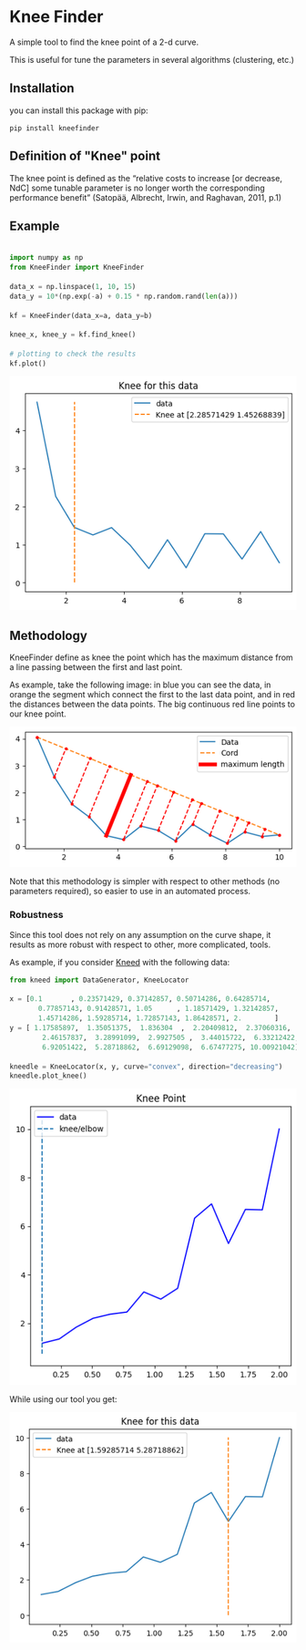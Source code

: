 # Knee Finder
A simple tool to find the knee point of a 2-d curve.

This is useful for tune the parameters in several algorithms (clustering, etc.)


## Installation
you can install this package with pip:

```commandline
pip install kneefinder
```

## Definition of "Knee" point
The knee point is defined as the “relative costs to increase [or decrease, NdC] some tunable parameter is no longer worth 
the corresponding performance benefit” (Satopää, Albrecht, Irwin, and Raghavan, 2011, p.1)


## Example

```python

import numpy as np
from KneeFinder import KneeFinder

data_x = np.linspace(1, 10, 15)
data_y = 10*(np.exp(-a) + 0.15 * np.random.rand(len(a)))

kf = KneeFinder(data_x=a, data_y=b)

knee_x, knee_y = kf.find_knee()

# plotting to check the results
kf.plot()

```

![clustering_data](/imgs/knee.png?raw=true "Knee searching method")

## Methodology
KneeFinder define as knee the point which has the maximum distance 
from a line passing between the first and last point.

As example, take the following image: in blue you can see the data, 
in orange the segment which connect the first to the last data point, and
in red the distances between the data points. The big continuous red line points to our
knee point.

![clustering_data](/imgs/sagitta.png?raw=true "Knee searching method")

Note that this methodology is simpler with respect to other methods (no parameters required), 
so easier to use in an automated process.

### Robustness
Since this tool does not rely on any assumption on the curve shape, 
it results as more robust with respect to other, more complicated, tools. 

As example, if you consider [Kneed](https://github.com/arvkevi/kneed) with the following data:

```python
from kneed import DataGenerator, KneeLocator

x = [0.1       , 0.23571429, 0.37142857, 0.50714286, 0.64285714,
       0.77857143, 0.91428571, 1.05      , 1.18571429, 1.32142857,
       1.45714286, 1.59285714, 1.72857143, 1.86428571, 2.        ]
y = [ 1.17585897,  1.35051375,  1.836304  ,  2.20409812,  2.37060316,
        2.46157837,  3.28991099,  2.9927505 ,  3.44015722,  6.33212422,
        6.92051422,  5.28718862,  6.69129098,  6.67477275, 10.00921042]

kneedle = KneeLocator(x, y, curve="convex", direction="decreasing")
kneedle.plot_knee()

```

![kneed_wrong](/imgs/wrong_knee.png?raw=true "Kneed mistake")

While using our tool you get:

![kneed_right](/imgs/good_knee.png?raw=true "Kneed correct")




